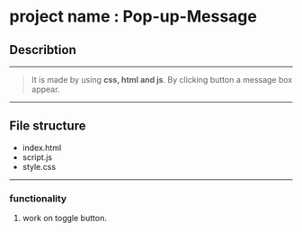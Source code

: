 # project name : Pop-up-Message

## Describtion 
---
> It is made by using **css, html and js**. By clicking button a message box appear.

---

## File structure
- index.html
- script.js
- style.css
---

### functionality 
1. work on toggle button.
   
